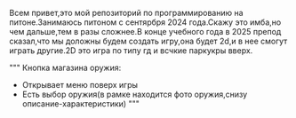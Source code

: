 Всем привет,это мой репозиторий по программированию на питоне.Занимаюсь питоном с сентярбря 2024 года.Скажу это имба,но чем дальше,тем в разы сложнее.В конце учебного года в 2025 препод сказал,что мы доложны будем создать игру,она будет 2d,и в нее смогут играть другие.2D это игра по типу гд и всчкие паркукры вверх.

"""
Кнопка магазина оружия:
- Открывает меню поверх игры
- Есть выбор оружия(в рамке находится фото оружия,снизу описание-характеристики)
"""
